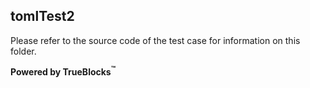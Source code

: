 ## tomlTest2

Please refer to the source code of the test case for information on this folder.

**Powered by TrueBlocks<sup>&trade;</sup>**

